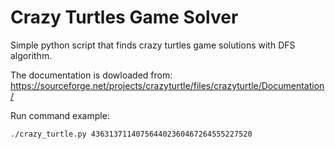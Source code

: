 # Crazy Turtles Game Solver

Simple python script that finds crazy turtles game solutions with DFS algorithm.

The documentation is dowloaded from: https://sourceforge.net/projects/crazyturtle/files/crazyturtle/Documentation/

Run command example:

```
./crazy_turtle.py 436313711407564402360467264555227520
```


